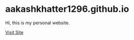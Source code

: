 # aakashkhatter1296.github.io

Hi, this is my personal website.

[Visit Site](https://aakashkhatter1296.github.io)
